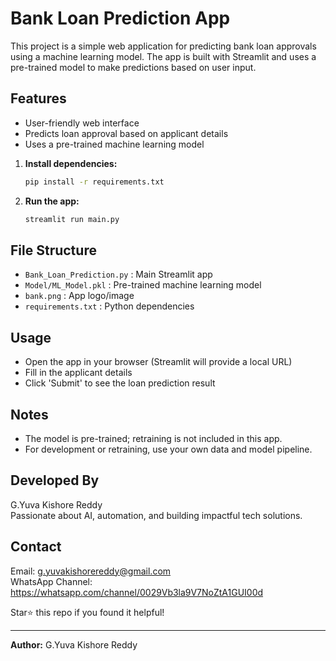 # Bank Loan Prediction App

This project is a simple web application for predicting bank loan approvals using a machine learning model. The app is built with Streamlit and uses a pre-trained model to make predictions based on user input.

## Features
- User-friendly web interface
- Predicts loan approval based on applicant details
- Uses a pre-trained machine learning model


1. **Install dependencies:**
   ```bash
   pip install -r requirements.txt
   ```

2. **Run the app:**
   ```bash
   streamlit run main.py
   ```

## File Structure
- `Bank_Loan_Prediction.py` : Main Streamlit app
- `Model/ML_Model.pkl` : Pre-trained machine learning model
- `bank.png` : App logo/image
- `requirements.txt` : Python dependencies

## Usage
- Open the app in your browser (Streamlit will provide a local URL)
- Fill in the applicant details
- Click 'Submit' to see the loan prediction result

## Notes
- The model is pre-trained; retraining is not included in this app.
- For development or retraining, use your own data and model pipeline.

## Developed By

G.Yuva Kishore Reddy  
Passionate about AI, automation, and building impactful tech solutions.

## Contact

Email: g.yuvakishorereddy@gmail.com   
WhatsApp Channel: https://whatsapp.com/channel/0029Vb3la9V7NoZtA1GUI00d

Star⭐ this repo if you found it helpful!

---

**Author:** G.Yuva Kishore Reddy
